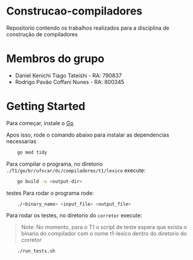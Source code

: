# Construcao-compiladores
Repositorio contendo os trabalhos realizados para a disciplina de construção de compiladores

# Membros do grupo
* Daniel Kenichi Tiago Tateishi - RA: 790837
* Rodrigo Pavão Coffani Nunes - RA: 800345

# Getting Started

Para começar, instale o [Go](https://go.dev/doc/install)

Apos isso, rode o comando abaixo para instalar as dependencias necessarias 

```bash
    go mod tidy
```

Para compilar o programa, no diretorio ```./T1/go/br/ufscar/dc/compiladores/t1/lexico``` execute:

```bash
    go build -o <output-dir>
```
testes
Para rodar o programa rode:

```bash
    ./<binary_name> <input_file> <output_file>
```

Para rodar os testes, no diretorio do ```corretor``` execute:

>Note: No momento, para o T1 o script de teste espera que exista o binario do compilador com o nome t1-lexico dentro do diretorio do corretor

```bash
    ./run_tests.sh
```
